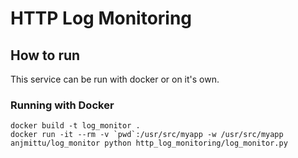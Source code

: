 # HTTP Log Monitoring

## How to run
This service can be run with docker or on it's own.

### Running with Docker
```
docker build -t log_monitor .
docker run -it --rm -v `pwd`:/usr/src/myapp -w /usr/src/myapp anjmittu/log_monitor python http_log_monitoring/log_monitor.py
```
